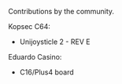 Contributions by the community.


Kopsec C64:
 - Unijoysticle 2 - REV E

Eduardo Casino:
 - C16/Plus4 board
